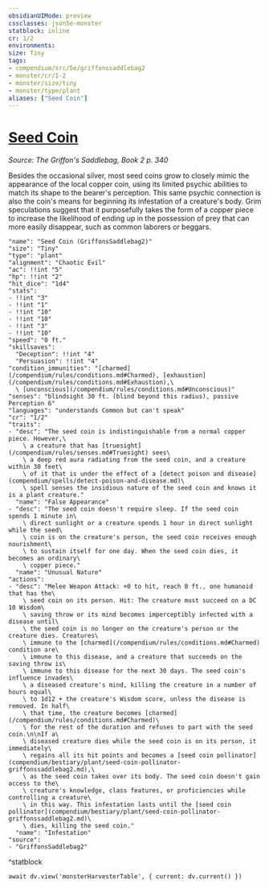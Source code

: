 ```yaml
---
obsidianUIMode: preview
cssclasses: json5e-monster
statblock: inline
cr: 1/2
environments: 
size: Tiny
tags:
- compendium/src/5e/griffonssaddlebag2
- monster/cr/1-2
- monster/size/tiny
- monster/type/plant
aliases: ["Seed Coin"]
---
```

# [Seed Coin](compendium\bestiary\plant/seed-coin-griffonssaddlebag2.md)
*Source: The Griffon's Saddlebag, Book 2 p. 340*

Besides the occasional silver, most seed coins grow to closely mimic the appearance of the local copper coin, using its limited psychic abilities to match its shape to the bearer's perception. This same psychic connection is also the coin's means for beginning its infestation of a creature's body. Grim speculations suggest that it purposefully takes the form of a copper piece to increase the likelihood of ending up in the possession of prey that can more easily disappear, such as common laborers or beggars.

```statblock
"name": "Seed Coin (GriffonsSaddlebag2)"
"size": "Tiny"
"type": "plant"
"alignment": "Chaotic Evil"
"ac": !!int "5"
"hp": !!int "2"
"hit_dice": "1d4"
"stats":
- !!int "3"
- !!int "1"
- !!int "10"
- !!int "10"
- !!int "3"
- !!int "10"
"speed": "0 ft."
"skillsaves":
  "Deception": !!int "4"
  "Persuasion": !!int "4"
"condition_immunities": "[charmed](/compendium/rules/conditions.md#Charmed), [exhaustion](/compendium/rules/conditions.md#Exhaustion),\
  \ [unconscious](/compendium/rules/conditions.md#Unconscious)"
"senses": "blindsight 30 ft. (blind beyond this radius), passive Perception 6"
"languages": "understands Common but can't speak"
"cr": "1/2"
"traits":
- "desc": "The seed coin is indistinguishable from a normal copper piece. However,\
    \ a creature that has [truesight](/compendium/rules/senses.md#Truesight) sees\
    \ a deep red aura radiating from the seed coin, and a creature within 30 feet\
    \ of it that is under the effect of a [detect poison and disease](compendium/spells/detect-poison-and-disease.md)\
    \ spell senses the insidious nature of the seed coin and knows it is a plant creature."
  "name": "False Appearance"
- "desc": "The seed coin doesn't require sleep. If the seed coin spends 1 minute in\
    \ direct sunlight or a creature spends 1 hour in direct sunlight while the seed\
    \ coin is on the creature's person, the seed coin receives enough nourishment\
    \ to sustain itself for one day. When the seed coin dies, it becomes an ordinary\
    \ copper piece."
  "name": "Unusual Nature"
"actions":
- "desc": "Melee Weapon Attack: +0 to hit, reach 0 ft., one humanoid that has the\
    \ seed coin on its person. Hit: The creature must succeed on a DC 10 Wisdom\
    \ saving throw or its mind becomes imperceptibly infected with a disease until\
    \ the seed coin is no longer on the creature's person or the creature dies. Creatures\
    \ immune to the [charmed](/compendium/rules/conditions.md#Charmed) condition are\
    \ immune to this disease, and a creature that succeeds on the saving throw is\
    \ immune to this disease for the next 30 days. The seed coin's influence invades\
    \ a diseased creature's mind, killing the creature in a number of hours equal\
    \ to 1d12 + the creature's Wisdom score, unless the disease is removed. In half\
    \ that time, the creature becomes [charmed](/compendium/rules/conditions.md#Charmed)\
    \ for the rest of the duration and refuses to part with the seed coin.\n\nIf a\
    \ diseased creature dies while the seed coin is on its person, it immediately\
    \ regains all its hit points and becomes a [seed coin pollinator](compendium/bestiary/plant/seed-coin-pollinator-griffonssaddlebag2.md),\
    \ as the seed coin takes over its body. The seed coin doesn't gain access to the\
    \ creature's knowledge, class features, or proficiencies while controlling a creature\
    \ in this way. This infestation lasts until the [seed coin pollinator](compendium/bestiary/plant/seed-coin-pollinator-griffonssaddlebag2.md)\
    \ dies, killing the seed coin."
  "name": "Infestation"
"source":
- "GriffonsSaddlebag2"
```
^statblock

```dataviewjs
await dv.view('monsterHarvesterTable', { current: dv.current() })
```